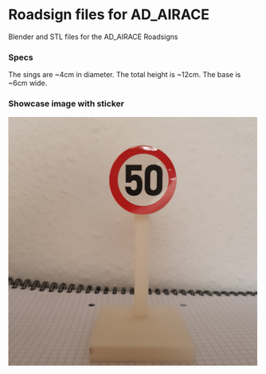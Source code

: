 # Roadsign files for AD_AIRACE
Blender and STL files for the AD_AIRACE Roadsigns

### Specs
The sings are ~4cm in diameter.
The total height is ~12cm.
The base is ~6cm wide.

### Showcase image with sticker
<img src="showcaseImage.jpeg" alt="showcase" width="500"/>